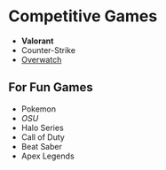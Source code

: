 # Competitive Games
+ **Valorant**
+ Counter-Strike
+ [Overwatch](https://playoverwatch.com/en-us/)

## For Fun Games
+ Pokemon
+ *OSU*
+ Halo Series
+ Call of Duty
+ Beat Saber
+ Apex Legends
